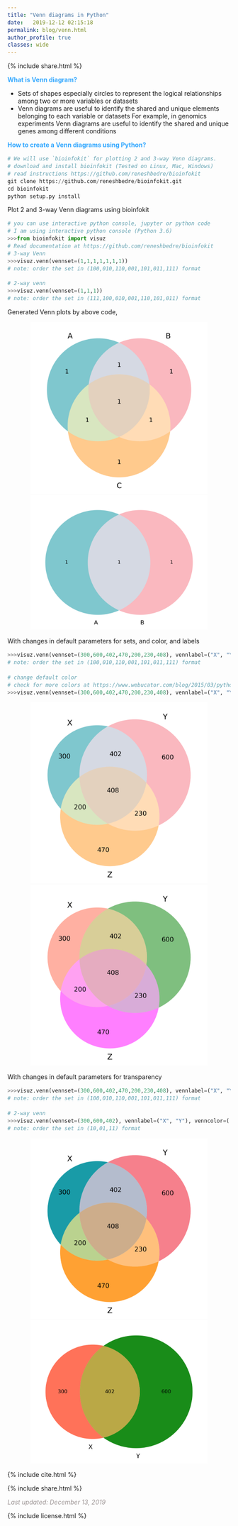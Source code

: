 ```yaml
---
title: "Venn diagrams in Python"
date:   2019-12-12 02:15:18
permalink: blog/venn.html
author_profile: true
classes: wide
---
```

<p>
{% include  share.html %}
</p>

**<span style="color:#33a8ff">What is Venn diagram?</span>**
 - Sets of shapes especially circles to represent the logical relationships among two or more variables or datasets
 - Venn diagrams are useful to identify the shared and unique elements belonging to each variable or datasets
   For example, in genomics experiments Venn diagrams are useful to identify the shared and unique genes among
   different conditions
   
**<span style="color:#33a8ff">How to create a Venn diagrams using Python?</span>**

```python
# We will use `bioinfokit` for plotting 2 and 3-way Venn diagrams.
# download and install bioinfokit (Tested on Linux, Mac, Windows) 
# read instructions https://github.com/reneshbedre/bioinfokit
git clone https://github.com/reneshbedre/bioinfokit.git
cd bioinfokit
python setup.py install
```   

Plot 2 and 3-way Venn diagrams using bioinfokit

```python
# you can use interactive python console, jupyter or python code
# I am using interactive python console (Python 3.6)
>>>from bioinfokit import visuz
# Read documentation at https://github.com/reneshbedre/bioinfokit
# 3-way Venn 
>>>visuz.venn(vennset=(1,1,1,1,1,1,1))
# note: order the set in (100,010,110,001,101,011,111) format

# 2-way venn
>>>visuz.venn(vennset=(1,1,1))
# note: order the set in (111,100,010,001,110,101,011) format
```

Generated Venn plots by above code,

<p align="center">
<img src="/assets/posts/venn/venn3_1.png" width="400">
<img src="/assets/posts/venn/venn2_1.png" width="400">
</p>

With changes in default parameters for sets, and color, and labels

```python
>>>visuz.venn(vennset=(300,600,402,470,200,230,408), vennlabel=("X", "Y", "Z"))
# note: order the set in (100,010,110,001,101,011,111) format

# change default color
# check for more colors at https://www.webucator.com/blog/2015/03/python-color-constants-module/
>>>visuz.venn(vennset=(300,600,402,470,200,230,408), vennlabel=("X", "Y", "Z"), venncolor=('#ff6347', '#008000', '#FF00FF'))
```

<p align="center">
<img src="/assets/posts/venn/venn3_2.png" width="400">
<img src="/assets/posts/venn/venn3_3.png" width="400">
</p>

With changes in default parameters for transparency

```python
>>>visuz.venn(vennset=(300,600,402,470,200,230,408), vennlabel=("X", "Y", "Z"), vennalpha=0.9)
# note: order the set in (100,010,110,001,101,011,111) format

# 2-way venn
>>>visuz.venn(vennset=(300,600,402), vennlabel=("X", "Y"), venncolor=('#ff6347', '#008000'), vennalpha=0.9)
# note: order the set in (10,01,11) format
```

<p align="center">
<img src="/assets/posts/venn/venn3_4.png" width="400">
<img src="/assets/posts/venn/venn2_2.png" width="400">
</p>

<p>
{% include  cite.html %}
</p>

<p>
{% include  share.html %}
</p>
    
<span style="color:#9e9696"><i> Last updated: December 13, 2019</i> </span>    

<p>
{% include  license.html %}
</p>